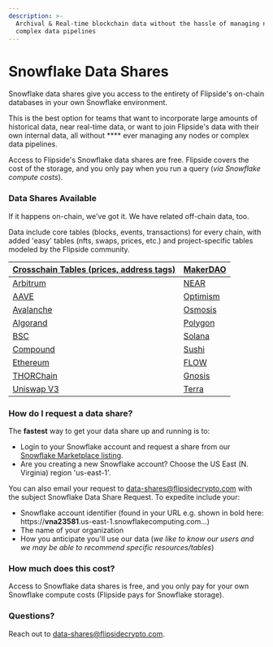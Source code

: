 ```yaml
---
description: >-
  Archival & Real-time blockchain data without the hassle of managing nodes or
  complex data pipelines
---
```


# Snowflake Data Shares

Snowflake data shares give you access to the entirety of Flipside's on-chain databases in your own Snowflake environment.

This is the best option for teams that want to incorporate large amounts of historical data, near real-time data, or want to join Flipside's data with their own internal data, all without **** ever managing any nodes or complex data pipelines.

Access to Flipside's Snowflake data shares are free. Flipside covers the cost of the storage, and you only pay when you run a query (_via Snowflake compute costs_).&#x20;

### **Data Shares Available**

If it happens on-chain, we've got it. We have related off-chain data, too.

Data include core tables (blocks, events, transactions) for every chain, with added 'easy' tables (nfts, swaps, prices, etc.) and project-specific tables modeled by the Flipside community.

| [Crosschain Tables (prices, address tags)](../our-data/tables/crosschain-tables/) | [MakerDAO](../our-data/tables/ethereum-maker-dao-tables.md) |
| --------------------------------------------------------------------------------- | ----------------------------------------------------------- |
| [Arbitrum](../our-data/tables/arbitrum-tables.md)                                 | [NEAR ](../our-data/tables/near-tables.md)                  |
| [AAVE](../our-data/tables/aave-tables/)                                           | [Optimism](../our-data/tables/optimism-tables.md)           |
| [Avalanche](../our-data/tables/avalanche-tables.md)                               | [Osmosis](../our-data/tables/osmosis-tables/)               |
| [Algorand](../our-data/tables/algorand-tables/)                                   | [Polygon](../our-data/tables/polygon-2.0-tables.md)         |
| [BSC](../our-data/tables/bsc-tables.md)                                           | [Solana](../our-data/tables/solana-tables.md)               |
| [Compound](../our-data/tables/compound-tables/)                                   | [Sushi](../our-data/tables/ethereum-sushi-tables.md)        |
| [Ethereum](../our-data/tables/ethereum-tables.md)                                 | [FLOW](../our-data/tables/flow-tables/)                     |
| [THORChain](../our-data/tables/thorchain-tables/thorchain-base-table/)            | [Gnosis](../our-data/tables/flow-tables/)                   |
| [Uniswap V3](../our-data/tables/uniswap-v3-tables/)                               | [Terra](../our-data/tables/terra-tables/)                   |

### How do I request a data share?

The **fastest** way to get your data share up and running is to:

* Login to your Snowflake account and request a share from our [Snowflake Marketplace listing](https://app.snowflake.com/marketplace/listings/Flipside%20Crypto).
* Are you creating a new Snowflake account?  Choose the US East (N. Virginia) region 'us-east-1'.

You can also email your request to data-shares@flipsidecrypto.com with the subject Snowflake Data Share Request.  To expedite include your:

* Snowflake account identifier (found in your URL e.g. shown in bold here: https://**vna23581**.us-east-1.snowflakecomputing.com...)
* The name of your organization
* How you anticipate you'll use our data (_we like to know our users and we may be able to recommend specific resources/tables_)

### How much does this cost?

Access to Snowflake data shares is free, and you only pay for your own Snowflake compute costs (Flipside pays for Snowflake storage).

### **Questions?**

Reach out to data-shares@flipsidecrypto.com.



